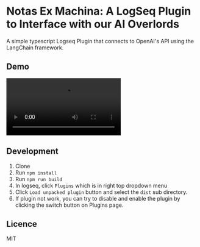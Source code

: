 # Notas Ex Machina: A LogSeq Plugin to Interface with our AI Overlords

A simple typescript Logseq Plugin that connects to OpenAI's API using the LangChain framework.

## Demo

![Demo](demo.mkv)

## Development

1. Clone
2. Run `npm install`
3. Run `npm run build`
4. In logseq, click `Plugins` which is in right top dropdown menu
5. Click `Load unpacked plugin` button and select the `dist` sub directory.
6. If plugin not work, you can try to disable and enable the plugin by clicking the switch button on Plugins page.

## Licence

MIT
